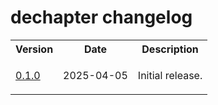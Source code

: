 # dechapter changelog

<table>
    <tr>
        <th>Version</th>
        <th>Date</th>
        <th>Description</th>
    </tr>
    <tr>
        <td>
            <a href='https://github.com/linguisticmind/dechapter/releases/tag/v0.1.0'>0.1.0</a>
        </td>
        <td>
            2025-04-05
        </td>
        <td>
            <p>
                Initial release.
            </p>
        </td>
    </tr>
</table>
